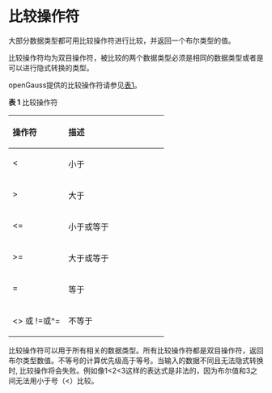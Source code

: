 # 比较操作符

大部分数据类型都可用比较操作符进行比较，并返回一个布尔类型的值。

比较操作符均为双目操作符，被比较的两个数据类型必须是相同的数据类型或者是可以进行隐式转换的类型。

openGauss提供的比较操作符请参见[表1](#zh-cn_topic_0283137685_zh-cn_topic_0237121966_zh-cn_topic_0059777421_zh-cn_topic_0058965550_table65067702)。

**表 1**  比较操作符

<a name="zh-cn_topic_0283137685_zh-cn_topic_0237121966_zh-cn_topic_0059777421_zh-cn_topic_0058965550_table65067702"></a>
<table><thead align="left"><tr id="zh-cn_topic_0283137685_zh-cn_topic_0237121966_zh-cn_topic_0059777421_zh-cn_topic_0058965550_row57729408"><th class="cellrowborder" valign="top" width="35.870000000000005%" id="mcps1.2.3.1.1"><p id="zh-cn_topic_0283137685_zh-cn_topic_0237121966_zh-cn_topic_0059777421_zh-cn_topic_0058965550_p36425933"><a name="zh-cn_topic_0283137685_zh-cn_topic_0237121966_zh-cn_topic_0059777421_zh-cn_topic_0058965550_p36425933"></a><a name="zh-cn_topic_0283137685_zh-cn_topic_0237121966_zh-cn_topic_0059777421_zh-cn_topic_0058965550_p36425933"></a>操作符</p>
</th>
<th class="cellrowborder" valign="top" width="64.13%" id="mcps1.2.3.1.2"><p id="zh-cn_topic_0283137685_zh-cn_topic_0237121966_zh-cn_topic_0059777421_zh-cn_topic_0058965550_p221995"><a name="zh-cn_topic_0283137685_zh-cn_topic_0237121966_zh-cn_topic_0059777421_zh-cn_topic_0058965550_p221995"></a><a name="zh-cn_topic_0283137685_zh-cn_topic_0237121966_zh-cn_topic_0059777421_zh-cn_topic_0058965550_p221995"></a>描述</p>
</th>
</tr>
</thead>
<tbody><tr id="zh-cn_topic_0283137685_zh-cn_topic_0237121966_zh-cn_topic_0059777421_zh-cn_topic_0058965550_row17981635"><td class="cellrowborder" valign="top" width="35.870000000000005%" headers="mcps1.2.3.1.1 "><p id="zh-cn_topic_0283137685_zh-cn_topic_0237121966_zh-cn_topic_0059777421_zh-cn_topic_0058965550_p48852739"><a name="zh-cn_topic_0283137685_zh-cn_topic_0237121966_zh-cn_topic_0059777421_zh-cn_topic_0058965550_p48852739"></a><a name="zh-cn_topic_0283137685_zh-cn_topic_0237121966_zh-cn_topic_0059777421_zh-cn_topic_0058965550_p48852739"></a>&lt;</p>
</td>
<td class="cellrowborder" valign="top" width="64.13%" headers="mcps1.2.3.1.2 "><p id="zh-cn_topic_0283137685_zh-cn_topic_0237121966_zh-cn_topic_0059777421_zh-cn_topic_0058965550_p128641"><a name="zh-cn_topic_0283137685_zh-cn_topic_0237121966_zh-cn_topic_0059777421_zh-cn_topic_0058965550_p128641"></a><a name="zh-cn_topic_0283137685_zh-cn_topic_0237121966_zh-cn_topic_0059777421_zh-cn_topic_0058965550_p128641"></a>小于</p>
</td>
</tr>
<tr id="zh-cn_topic_0283137685_zh-cn_topic_0237121966_zh-cn_topic_0059777421_zh-cn_topic_0058965550_row1157773"><td class="cellrowborder" valign="top" width="35.870000000000005%" headers="mcps1.2.3.1.1 "><p id="zh-cn_topic_0283137685_zh-cn_topic_0237121966_zh-cn_topic_0059777421_zh-cn_topic_0058965550_p45904346"><a name="zh-cn_topic_0283137685_zh-cn_topic_0237121966_zh-cn_topic_0059777421_zh-cn_topic_0058965550_p45904346"></a><a name="zh-cn_topic_0283137685_zh-cn_topic_0237121966_zh-cn_topic_0059777421_zh-cn_topic_0058965550_p45904346"></a>&gt;</p>
</td>
<td class="cellrowborder" valign="top" width="64.13%" headers="mcps1.2.3.1.2 "><p id="zh-cn_topic_0283137685_zh-cn_topic_0237121966_zh-cn_topic_0059777421_zh-cn_topic_0058965550_p12848571"><a name="zh-cn_topic_0283137685_zh-cn_topic_0237121966_zh-cn_topic_0059777421_zh-cn_topic_0058965550_p12848571"></a><a name="zh-cn_topic_0283137685_zh-cn_topic_0237121966_zh-cn_topic_0059777421_zh-cn_topic_0058965550_p12848571"></a>大于</p>
</td>
</tr>
<tr id="zh-cn_topic_0283137685_zh-cn_topic_0237121966_zh-cn_topic_0059777421_zh-cn_topic_0058965550_row48528279"><td class="cellrowborder" valign="top" width="35.870000000000005%" headers="mcps1.2.3.1.1 "><p id="zh-cn_topic_0283137685_zh-cn_topic_0237121966_zh-cn_topic_0059777421_zh-cn_topic_0058965550_p25310177"><a name="zh-cn_topic_0283137685_zh-cn_topic_0237121966_zh-cn_topic_0059777421_zh-cn_topic_0058965550_p25310177"></a><a name="zh-cn_topic_0283137685_zh-cn_topic_0237121966_zh-cn_topic_0059777421_zh-cn_topic_0058965550_p25310177"></a>&lt;=</p>
</td>
<td class="cellrowborder" valign="top" width="64.13%" headers="mcps1.2.3.1.2 "><p id="zh-cn_topic_0283137685_zh-cn_topic_0237121966_zh-cn_topic_0059777421_zh-cn_topic_0058965550_p29593866"><a name="zh-cn_topic_0283137685_zh-cn_topic_0237121966_zh-cn_topic_0059777421_zh-cn_topic_0058965550_p29593866"></a><a name="zh-cn_topic_0283137685_zh-cn_topic_0237121966_zh-cn_topic_0059777421_zh-cn_topic_0058965550_p29593866"></a>小于或等于</p>
</td>
</tr>
<tr id="zh-cn_topic_0283137685_zh-cn_topic_0237121966_zh-cn_topic_0059777421_zh-cn_topic_0058965550_row65018208"><td class="cellrowborder" valign="top" width="35.870000000000005%" headers="mcps1.2.3.1.1 "><p id="zh-cn_topic_0283137685_zh-cn_topic_0237121966_zh-cn_topic_0059777421_zh-cn_topic_0058965550_p31983518"><a name="zh-cn_topic_0283137685_zh-cn_topic_0237121966_zh-cn_topic_0059777421_zh-cn_topic_0058965550_p31983518"></a><a name="zh-cn_topic_0283137685_zh-cn_topic_0237121966_zh-cn_topic_0059777421_zh-cn_topic_0058965550_p31983518"></a>&gt;=</p>
</td>
<td class="cellrowborder" valign="top" width="64.13%" headers="mcps1.2.3.1.2 "><p id="zh-cn_topic_0283137685_zh-cn_topic_0237121966_zh-cn_topic_0059777421_zh-cn_topic_0058965550_p40528140"><a name="zh-cn_topic_0283137685_zh-cn_topic_0237121966_zh-cn_topic_0059777421_zh-cn_topic_0058965550_p40528140"></a><a name="zh-cn_topic_0283137685_zh-cn_topic_0237121966_zh-cn_topic_0059777421_zh-cn_topic_0058965550_p40528140"></a>大于或等于</p>
</td>
</tr>
<tr id="zh-cn_topic_0283137685_zh-cn_topic_0237121966_zh-cn_topic_0059777421_zh-cn_topic_0058965550_row29208940"><td class="cellrowborder" valign="top" width="35.870000000000005%" headers="mcps1.2.3.1.1 "><p id="zh-cn_topic_0283137685_zh-cn_topic_0237121966_zh-cn_topic_0059777421_zh-cn_topic_0058965550_p17113958"><a name="zh-cn_topic_0283137685_zh-cn_topic_0237121966_zh-cn_topic_0059777421_zh-cn_topic_0058965550_p17113958"></a><a name="zh-cn_topic_0283137685_zh-cn_topic_0237121966_zh-cn_topic_0059777421_zh-cn_topic_0058965550_p17113958"></a>=</p>
</td>
<td class="cellrowborder" valign="top" width="64.13%" headers="mcps1.2.3.1.2 "><p id="zh-cn_topic_0283137685_zh-cn_topic_0237121966_zh-cn_topic_0059777421_zh-cn_topic_0058965550_p44053348"><a name="zh-cn_topic_0283137685_zh-cn_topic_0237121966_zh-cn_topic_0059777421_zh-cn_topic_0058965550_p44053348"></a><a name="zh-cn_topic_0283137685_zh-cn_topic_0237121966_zh-cn_topic_0059777421_zh-cn_topic_0058965550_p44053348"></a>等于</p>
</td>
</tr>
<tr id="zh-cn_topic_0283137685_zh-cn_topic_0237121966_zh-cn_topic_0059777421_zh-cn_topic_0058965550_row60935816"><td class="cellrowborder" valign="top" width="35.870000000000005%" headers="mcps1.2.3.1.1 "><p id="zh-cn_topic_0283137685_zh-cn_topic_0237121966_zh-cn_topic_0059777421_zh-cn_topic_0058965550_p36854088"><a name="zh-cn_topic_0283137685_zh-cn_topic_0237121966_zh-cn_topic_0059777421_zh-cn_topic_0058965550_p36854088"></a><a name="zh-cn_topic_0283137685_zh-cn_topic_0237121966_zh-cn_topic_0059777421_zh-cn_topic_0058965550_p36854088"></a>&lt;&gt; 或 !=或^=</p>
</td>
<td class="cellrowborder" valign="top" width="64.13%" headers="mcps1.2.3.1.2 "><p id="zh-cn_topic_0283137685_zh-cn_topic_0237121966_zh-cn_topic_0059777421_zh-cn_topic_0058965550_p32391169"><a name="zh-cn_topic_0283137685_zh-cn_topic_0237121966_zh-cn_topic_0059777421_zh-cn_topic_0058965550_p32391169"></a><a name="zh-cn_topic_0283137685_zh-cn_topic_0237121966_zh-cn_topic_0059777421_zh-cn_topic_0058965550_p32391169"></a>不等于</p>
</td>
</tr>
</tbody>
</table>

比较操作符可以用于所有相关的数据类型。所有比较操作符都是双目操作符，返回布尔类型数值。不等号的计算优先级高于等号。当输入的数据不同且无法隐式转换时, 比较操作将会失败。例如像1<2<3这样的表达式是非法的，因为布尔值和3之间无法用小于号（<）比较。

